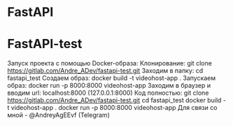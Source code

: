 # FastAPI
# FastAPI-test
Запуск проекта с помощью Docker-образа:
Клонирование:
git clone https://gitlab.com/Andre_ADev/fastapi-test.git
Заходим в папку:
cd fastapi_test
Создаем образ:
docker build -t videohost-app .
Запускаем образ:
docker run -p 8000:8000 videohost-app
Заходим в браузер и вводим url:
localhost:8000 (127.0.0.1:8000)
Код полностью:
git clone https://gitlab.com/Andre_ADev/fastapi-test.git
cd fastapi_test
docker build -t videohost-app .
docker run -p 8000:8000 videohost-app
Для связи со мной - @AndreyAgEEvf (Telegram)
